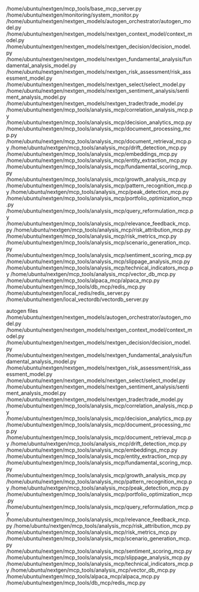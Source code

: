 /home/ubuntu/nextgen/mcp_tools/base_mcp_server.py
/home/ubuntu/nextgen/monitoring/system_monitor.py
/home/ubuntu/nextgen/nextgen_models/autogen_orchestrator/autogen_model.py
/home/ubuntu/nextgen/nextgen_models/nextgen_context_model/context_model.py
/home/ubuntu/nextgen/nextgen_models/nextgen_decision/decision_model.py
/home/ubuntu/nextgen/nextgen_models/nextgen_fundamental_analysis/fundamental_analysis_model.py
/home/ubuntu/nextgen/nextgen_models/nextgen_risk_assessment/risk_assessment_model.py
/home/ubuntu/nextgen/nextgen_models/nextgen_select/select_model.py
/home/ubuntu/nextgen/nextgen_models/nextgen_sentiment_analysis/sentiment_analysis_model.py
/home/ubuntu/nextgen/nextgen_models/nextgen_trader/trade_model.py
/home/ubuntu/nextgen/mcp_tools/analysis_mcp/correlation_analysis_mcp.py
/home/ubuntu/nextgen/mcp_tools/analysis_mcp/decision_analytics_mcp.py
/home/ubuntu/nextgen/mcp_tools/analysis_mcp/document_processing_mcp.py
/home/ubuntu/nextgen/mcp_tools/analysis_mcp/document_retrieval_mcp.py
/home/ubuntu/nextgen/mcp_tools/analysis_mcp/drift_detection_mcp.py
/home/ubuntu/nextgen/mcp_tools/analysis_mcp/embeddings_mcp.py
/home/ubuntu/nextgen/mcp_tools/analysis_mcp/entity_extraction_mcp.py
/home/ubuntu/nextgen/mcp_tools/analysis_mcp/fundamental_scoring_mcp.py
/home/ubuntu/nextgen/mcp_tools/analysis_mcp/growth_analysis_mcp.py
/home/ubuntu/nextgen/mcp_tools/analysis_mcp/pattern_recognition_mcp.py
/home/ubuntu/nextgen/mcp_tools/analysis_mcp/peak_detection_mcp.py
/home/ubuntu/nextgen/mcp_tools/analysis_mcp/portfolio_optimization_mcp.py
/home/ubuntu/nextgen/mcp_tools/analysis_mcp/query_reformulation_mcp.py
/home/ubuntu/nextgen/mcp_tools/analysis_mcp/relevance_feedback_mcp.py
/home/ubuntu/nextgen/mcp_tools/analysis_mcp/risk_attribution_mcp.py
/home/ubuntu/nextgen/mcp_tools/analysis_mcp/risk_metrics_mcp.py
/home/ubuntu/nextgen/mcp_tools/analysis_mcp/scenario_generation_mcp.py
/home/ubuntu/nextgen/mcp_tools/analysis_mcp/sentiment_scoring_mcp.py
/home/ubuntu/nextgen/mcp_tools/analysis_mcp/slippage_analysis_mcp.py
/home/ubuntu/nextgen/mcp_tools/analysis_mcp/technical_indicators_mcp.py
/home/ubuntu/nextgen/mcp_tools/analysis_mcp/vector_db_mcp.py
/home/ubuntu/nextgen/mcp_tools/alpaca_mcp/alpaca_mcp.py
/home/ubuntu/nextgen/mcp_tools/db_mcp/redis_mcp.py
/home/ubuntu/nextgen/local_redis/redis_server.py
/home/ubuntu/nextgen/local_vectordb/vectordb_server.py



autogen files
/home/ubuntu/nextgen/nextgen_models/autogen_orchestrator/autogen_model.py
/home/ubuntu/nextgen/nextgen_models/nextgen_context_model/context_model.py
/home/ubuntu/nextgen/nextgen_models/nextgen_decision/decision_model.py
/home/ubuntu/nextgen/nextgen_models/nextgen_fundamental_analysis/fundamental_analysis_model.py
/home/ubuntu/nextgen/nextgen_models/nextgen_risk_assessment/risk_assessment_model.py
/home/ubuntu/nextgen/nextgen_models/nextgen_select/select_model.py
/home/ubuntu/nextgen/nextgen_models/nextgen_sentiment_analysis/sentiment_analysis_model.py
/home/ubuntu/nextgen/nextgen_models/nextgen_trader/trade_model.py
/home/ubuntu/nextgen/mcp_tools/analysis_mcp/correlation_analysis_mcp.py
/home/ubuntu/nextgen/mcp_tools/analysis_mcp/decision_analytics_mcp.py
/home/ubuntu/nextgen/mcp_tools/analysis_mcp/document_processing_mcp.py
/home/ubuntu/nextgen/mcp_tools/analysis_mcp/document_retrieval_mcp.py
/home/ubuntu/nextgen/mcp_tools/analysis_mcp/drift_detection_mcp.py
/home/ubuntu/nextgen/mcp_tools/analysis_mcp/embeddings_mcp.py
/home/ubuntu/nextgen/mcp_tools/analysis_mcp/entity_extraction_mcp.py
/home/ubuntu/nextgen/mcp_tools/analysis_mcp/fundamental_scoring_mcp.py
/home/ubuntu/nextgen/mcp_tools/analysis_mcp/growth_analysis_mcp.py
/home/ubuntu/nextgen/mcp_tools/analysis_mcp/pattern_recognition_mcp.py
/home/ubuntu/nextgen/mcp_tools/analysis_mcp/peak_detection_mcp.py
/home/ubuntu/nextgen/mcp_tools/analysis_mcp/portfolio_optimization_mcp.py
/home/ubuntu/nextgen/mcp_tools/analysis_mcp/query_reformulation_mcp.py
/home/ubuntu/nextgen/mcp_tools/analysis_mcp/relevance_feedback_mcp.py
/home/ubuntu/nextgen/mcp_tools/analysis_mcp/risk_attribution_mcp.py
/home/ubuntu/nextgen/mcp_tools/analysis_mcp/risk_metrics_mcp.py
/home/ubuntu/nextgen/mcp_tools/analysis_mcp/scenario_generation_mcp.py
/home/ubuntu/nextgen/mcp_tools/analysis_mcp/sentiment_scoring_mcp.py
/home/ubuntu/nextgen/mcp_tools/analysis_mcp/slippage_analysis_mcp.py
/home/ubuntu/nextgen/mcp_tools/analysis_mcp/technical_indicators_mcp.py
/home/ubuntu/nextgen/mcp_tools/analysis_mcp/vector_db_mcp.py
/home/ubuntu/nextgen/mcp_tools/alpaca_mcp/alpaca_mcp.py
/home/ubuntu/nextgen/mcp_tools/db_mcp/redis_mcp.py
